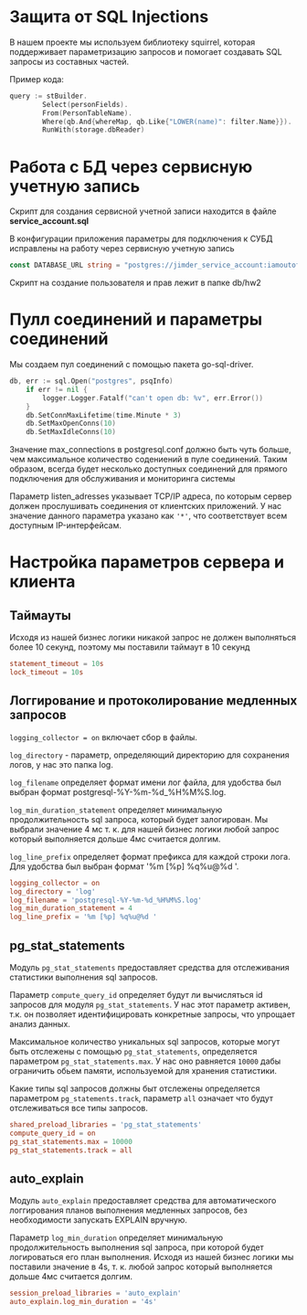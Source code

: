 # Защита от SQL Injections

В нашем проекте мы используем библиотеку squirrel, которая поддерживает параметризацию запросов и помогает создавать SQL запросы из составных частей. 

Пример кода:
```go
query := stBuilder.
		Select(personFields).
		From(PersonTableName).
		Where(qb.And{whereMap, qb.Like{"LOWER(name)": filter.Name}}).
		RunWith(storage.dbReader)
```

# Работа с БД через сервисную учетную запись

Скрипт для создания сервисной учетной записи находится в файле **service_account.sql**

В конфигурации приложения параметры для подключения к СУБД исправлены на работу через сервисную учетную запись

```go
const DATABASE_URL string = "postgres://jimder_service_account:iamoutoftouch888@postgres:5432/JIMDER"
```

Скрипт на создание пользователя и прав лежит в папке db/hw2

# Пулл соединений и параметры соединений

Мы создаем пул соединений с помощью пакета go-sql-driver.

```go
db, err := sql.Open("postgres", psqInfo)
	if err != nil {
		logger.Logger.Fatalf("can't open db: %v", err.Error())
	}
	db.SetConnMaxLifetime(time.Minute * 3)
	db.SetMaxOpenConns(10)
	db.SetMaxIdleConns(10)
```

Значение max_connections в postgresql.conf должно быть чуть больше, чем максимальное количество содениений в пуле соединений. Таким образом, всегда будет несколько доступных соединений для прямого подключения для обслуживания и мониторинга системы

Параметр listen_adresses указывает TCP/IP адреса, по которым сервер должен прослушивать соединения от клиентских приложений. У нас значение данного параметра указано как `'*'`, что соответствует всем доступным IP-интерфейсам.

# Настройка параметров сервера и клиента

## Таймауты

Исходя из нашей бизнес логики никакой запрос не должен выполняться более 10 секунд, поэтому мы поставили таймаут в 10 секунд

```conf
statement_timeout = 10s             
lock_timeout = 10s 
```

## Логгирование и протоколирование медленных запросов

```logging_collector = on``` включает сбор в файлы.

```log_directory``` - параметр, определяющий директорию для сохранения логов, у нас это папка log.

```log_filename``` определяет формат имени лог файла, для удобства был выбран формат postgresql-%Y-%m-%d_%H%M%S.log.

```log_min_duration_statement``` определяет минимальную продолжительность sql запроса, который будет залогирован. Мы выбрали значение
4 мс т. к. для нашей бизнес логики любой запрос который выполняется дольше 4мс считается долгим.

```log_line_prefix``` определяет формат префикса для каждой строки лога. Для удобства был выбран формат '%m [%p] %q%u@%d '.

```conf
logging_collector = on            
log_directory = 'log'                  
log_filename = 'postgresql-%Y-%m-%d_%H%M%S.log'      
log_min_duration_statement = 4    
log_line_prefix = '%m [%p] %q%u@%d ' 
```

## pg_stat_statements 

Модуль ```pg_stat_statements``` предоставляет средства для отслеживания статистики выполнения sql запросов. 

Параметр ```compute_query_id``` определяет будут ли вычисляться id запросов для модуля ```pg_stat_statements```.
У нас этот параметр активен, т.к. он позволяет идентифицировать конкретные запросы, что упрощает анализ данных.

Максимальное количество уникальных sql запросов, которые могут быть отслежены с помощью ```pg_stat_statements```,
определяется параметром ```pg_stat_statements.max```. У нас оно равняется ```10000``` дабы ограничить обьем памяти, используемой для
хранения статистики.

Какие типы sql запросов должны быт отслежены определяется параметром ```pg_statements.track```, параметр ```all``` означает
что будут отслеживаться все типы запросов. 

```conf 
shared_preload_libraries = 'pg_stat_statements'
compute_query_id = on
pg_stat_statements.max = 10000
pg_stat_statements.track = all
``` 

## auto_explain

Модуль ```auto_explain``` предоставляет средства для автоматического логгирования планов выполнения медленных запросов, без необходимости запускать EXPLAIN вручную.

Параметр ```log_min_duration``` определяет минимальную продолжительность выполнения sql запроса, при которой будет логироваться его план выполнения. Исходя из нашей бизнес логики мы поставили значение в 4s, т. к. любой запрос который выполняется дольше 4мс считается долгим.

```conf 
session_preload_libraries = 'auto_explain'
auto_explain.log_min_duration = '4s'
```
